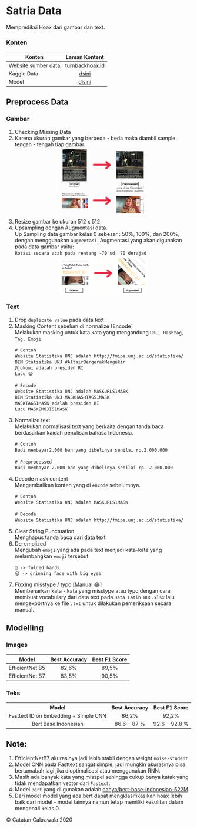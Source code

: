 # Satria Data
Memprediksi Hoax dari gambar dan text.

### Konten
| Konten              | Laman Kontent |
|   -------------     |:-------------:| 
| Website sumber data | [turnbackhoax.id](http://turnbackhoax.id/)                  |
| Kaggle Data         | [dsini](https://www.kaggle.com/wahyusetianto/data-bdc)      |
| Model               | [disini](https://www.kaggle.com/pencarikebahagiaan/modelku) |

## Preprocess Data
### Gambar
1. Checking Missing Data
1. Karena ukuran gambar yang berbeda - beda maka diambil sample tengah - tengah tiap gambar.<br>
    <img src = "Sample Images/1.jpg" alt = "prep 1" style="display: block; margin-left: auto; margin-right: auto; width: 50%;" />
1. Resize gambar ke ukuran 512 x 512<br>
1. Upsampling dengan Augmentasi data.<br>
Up Sampling data gambar kelas 0 sebesar : 50%, 100%, dan 200%, dengan menggunakan `augmentasi`. Augmentasi yang akan digunakan pada data gambar yaitu:<br>
`Rotasi secara acak pada rentang -70 sd. 70 derajad`<br>
    <img src = "Sample Images/2.png" alt = "prep 2" style="display: block; margin-left: auto; margin-right: auto; width: 50%;" />

### Text
1. Drop `duplicate value` pada data text
1. Masking Content sebelum di normalize [Encode]<br>
Melakukan masking untuk kata kata yang mengandung `URL, Hashtag, Tag, Emoji`
    ```
    # Contoh
    Website Statistika UNJ adalah http://fmipa.unj.ac.id/statistika/
    BEM Statistika UNJ #AltairBergerakMengukir
    @jokowi adalah presiden RI
    Lucu 😂

    # Encode
    Website Statistika UNJ adalah MASKURLS1MASK
    BEM Statistika UNJ MASKHASHTAGS1MASK
    MASKTAGS1MASK adalah presiden RI
    Lucu MASKEMOJIS1MASK
    ```
1. Normalize text<br>
Melakukan normalisasi text yang berkaita dengan tanda baca berdasarkan kaidah penulisan bahasa Indonesia.
    ```
    # Contoh
    Budi membayar2.000 ban yang dibelinya senilai rp.2.000.000

    # Preprocessed
    Budi membayar 2.000 ban yang dibelinya senilai rp. 2.000.000
    ```
1. Decode mask content<br>
Mengembalikan konten yang di `encode` sebelumnya.
    ```
    # Contoh
    Website Statistika UNJ adalah MASKURLS1MASK

    # Decode
    Website Statistika UNJ adalah http://fmipa.unj.ac.id/statistika/
    ```
1. Clear String Punctuation<br>
Menghapus tanda baca dari data text
1. De-emojized<br>
Mengubah `emoji` yang ada pada text menjadi kata-kata yang melambangkan `emoji` tersebut
    ```
    🙏 -> folded hands
    😃 -> grinning face with big eyes
    ```
1. Fixxing misstype / typo [Manual 😂]<br>
Membenarkan kata - kata yang misstype atau typo dengan cara membuat vocabulary dari data text pada `Data Latih BDC.xlsx` lalu mengexportnya ke file `.txt` untuk dilakukan pemeriksaan secara manual.

## Modelling
### Images
<table style="text-align: center;margin-left: auto;margin-right: auto;">
    <thead>
        <tr>
            <th>Model</th>
            <th>Best Accuracy</th>
            <th>Best F1 Score</th>
        </tr>
    </thead>
    <tbody>
        <tr>
            <td>EfficientNet B5</td>
            <td>82,6%</td>
            <td>89,5%</td>
        </tr>
        <tr>
            <td>EfficientNet B7</td>
            <td>83,5%</td>
            <td>90,5%</td>
        </tr>
    </tbody>
</table>

### Teks
<table style="text-align: center;margin-left: auto;margin-right: auto;">
    <tr>
        <th>Model</th>
        <th>Best Accuracy</th>
        <th>Best F1 Score</th>
    </tr>
    <tr>
        <td>Fasttext ID on Embedding + Simple CNN</td>
        <td> 86,2% </td>
        <td> 92,2% </td>
    </tr>
    <tr>
        <td>Bert Base Indonesian </td>
        <td> 86.6 - 87 % </td>
        <td> 92.6 - 92.8 % </td>
    </tr>
</table>

## Note:
1. EfficientNetB7 akurasinya jadi lebih stabil dengan weight `noise-student`
1. Model CNN pada Fasttext sangat simple, jadi mungkin akurasinya bisa bertamabah lagi jika dioptimalisasi atau menggunakan RNN.
1. Masih ada banyak kata yang misspel sehingga cukup banya katak yang tidak mendapatkan vector dari `Fastext`.
1. Model `Bert` yang di gunakan adalah [cahya/bert-base-indonesian-522M](https://huggingface.co/cahya/bert-base-indonesian-522M).
1. Dari model model yang ada bert dapat mengklasifikasikan hoax lebih baik dari model - model lainnya namun tetap memiliki kesulitan dalam mengenali kelas 0.

 © Catatan Cakrawala 2020